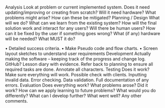 Analysis
Look at problem or current implemented system. Does it need updating/improving or creating from scratch?
Will it need hardware? 
What problems might arise?
How can these be mitigated?
Planning / Design
What will we do? What can we learn from the existing system? How will the final solution work and interact for any users? Will there be human users? How can it be fixed by the user if something goes wrong? What (if any) hardware will be needed? What MUST it do?

•	Detailed success criteria.
•	Make Pseudo code and flow charts.
•	Screen layout sketches to understand user requirements
Development
Actually making the software – keeping track of the progress and change log. GitHub? Lesson diary with evidence. Refer back to planning to ensure all required tasks are done. Annotate all characters.
Testing
Does it work? Make sure everything will work. Possible check with clients. Inputting invalid data. Error checking. Data validation. Full documentation of any errors.
Evaluation
Does everything work? What problems arose? Did it work? How can we apply learning to future problems? What would you do differently? What can I develop further? What went well? Any other comments.
